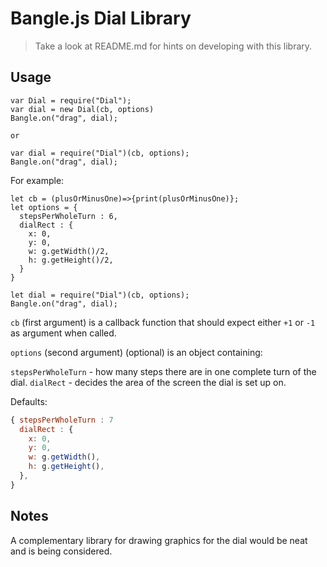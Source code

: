 Bangle.js Dial Library
======================

> Take a look at README.md for hints on developing with this library.

Usage
-----

```JS
var Dial = require("Dial");
var dial = new Dial(cb, options)
Bangle.on("drag", dial);

or

var dial = require("Dial")(cb, options);
Bangle.on("drag", dial);
```

For example:

```JS
let cb = (plusOrMinusOne)=>{print(plusOrMinusOne)};
let options = {
  stepsPerWholeTurn : 6,
  dialRect : {
    x: 0,
    y: 0,
    w: g.getWidth()/2,
    h: g.getHeight()/2,
  }
}

let dial = require("Dial")(cb, options);
Bangle.on("drag", dial);
```

`cb` (first argument) is a callback function that should expect either `+1` or `-1` as argument when called.

`options` (second argument) (optional) is an object containing:

`stepsPerWholeTurn` - how many steps there are in one complete turn of the dial.
`dialRect` - decides the area of the screen the dial is set up on.

Defaults:
```js
{ stepsPerWholeTurn : 7
  dialRect : {
    x: 0,
    y: 0,
    w: g.getWidth(),
    h: g.getHeight(),
  },
}
```

Notes
-----

A complementary library for drawing graphics for the dial would be neat and is being considered.
